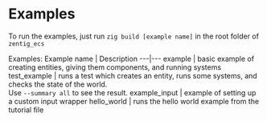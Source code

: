 # Examples
To run the examples, just run `zig build [example name]` in the root folder of `zentig_ecs`

Examples:
Example name | Description
---|---
example | basic example of creating entities, giving them components, and running systems
test_example | runs a test which creates an entity, runs some systems, and checks the state of the world.<br>Use `--summary all` to see the result.
example_input | example of setting up a custom input wrapper
hello_world | runs the hello world example from the tutorial file
